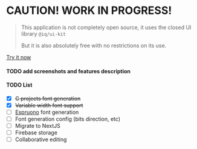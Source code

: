 # CAUTION! WORK IN PROGRESS!
> This application is not completely open source, it uses the closed UI library `@iq/ui-kit`
>
> But it is also absolutely free with no restrictions on its use.

[Try it now](https://make-font.yaroslav.uz/)


#### TODO add screenshots and features description


#### TODO List
- [X] ~~C projects font generation~~
- [X] ~~Variable width font support~~
- [ ] [Espruono](https://espruino.com) font generation
- [ ] Font generation config (bits direction, etc)
- [ ] Migrate to NextJS
- [ ] Firebase storage
- [ ] Collaborative editing
